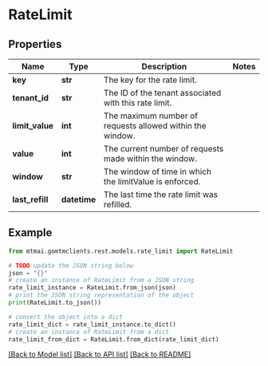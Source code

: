 # RateLimit


## Properties

Name | Type | Description | Notes
------------ | ------------- | ------------- | -------------
**key** | **str** | The key for the rate limit. | 
**tenant_id** | **str** | The ID of the tenant associated with this rate limit. | 
**limit_value** | **int** | The maximum number of requests allowed within the window. | 
**value** | **int** | The current number of requests made within the window. | 
**window** | **str** | The window of time in which the limitValue is enforced. | 
**last_refill** | **datetime** | The last time the rate limit was refilled. | 

## Example

```python
from mtmai.gomtmclients.rest.models.rate_limit import RateLimit

# TODO update the JSON string below
json = "{}"
# create an instance of RateLimit from a JSON string
rate_limit_instance = RateLimit.from_json(json)
# print the JSON string representation of the object
print(RateLimit.to_json())

# convert the object into a dict
rate_limit_dict = rate_limit_instance.to_dict()
# create an instance of RateLimit from a dict
rate_limit_from_dict = RateLimit.from_dict(rate_limit_dict)
```
[[Back to Model list]](../README.md#documentation-for-models) [[Back to API list]](../README.md#documentation-for-api-endpoints) [[Back to README]](../README.md)


